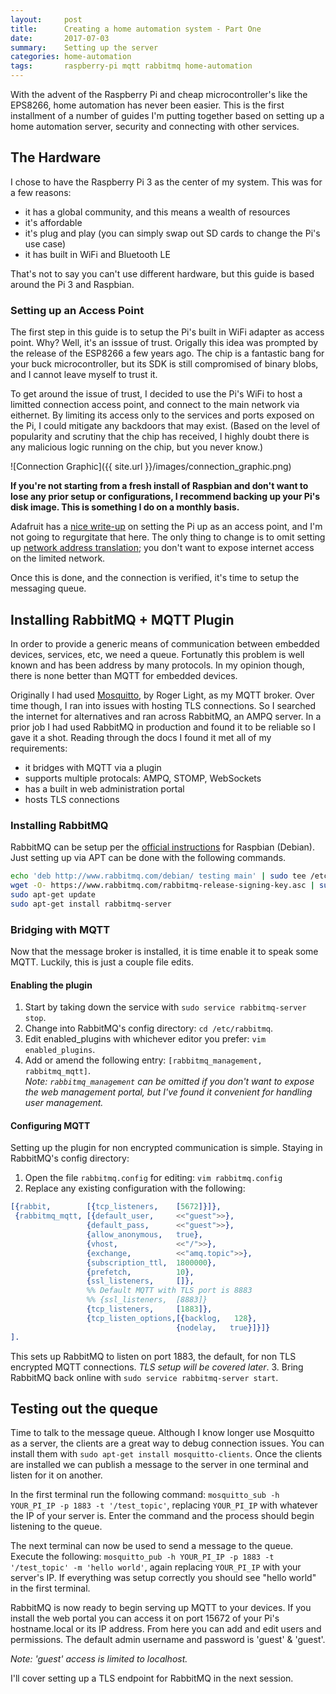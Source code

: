 ```yaml
---
layout:     post
title:      Creating a home automation system - Part One
date:       2017-07-03
summary:    Setting up the server
categories: home-automation
tags:       raspberry-pi mqtt rabbitmq home-automation
---
```


With the advent of the Raspberry Pi and cheap microcontroller's like the EPS8266, home automation has never been easier. This is the first installment of a number of guides I'm putting together based on setting up a home automation server, security and connecting with other services.

## The Hardware

I chose to have the Raspberry Pi 3 as the center of my system. This was for a few reasons:

- it has a global community, and this means a wealth of resources
- it's affordable
- it's plug and play (you can simply swap out SD cards to change the Pi's use case)
- it has built in WiFi and Bluetooth LE

That's not to say you can't use different hardware, but this guide is based around the Pi 3 and Raspbian.

### Setting up an Access Point

The first step in this guide is to setup the Pi's built in WiFi adapter as access point. Why? Well, it's an isssue of trust. Origally this idea was prompted by the release of the ESP8266 a few years ago. The chip is a fantastic bang for your buck microcontroller, but its SDK is still compromised of binary blobs, and I cannot leave myself to trust it.

To get around the issue of trust, I decided to use the Pi's WiFi to host a limitted connection access point, and connect to the main network via eithernet. By limiting its access only to the services and ports exposed on the Pi, I could mitigate any backdoors that may exist. (Based on the level of popularity and scrutiny that the chip has received, I highly doubt there is any malicious logic running on the chip, but you never know.)

![Connection Graphic]({{ site.url }}/images/connection_graphic.png)

**If you're not starting from a fresh install of Raspbian and don't want to lose any prior setup or configurations, I recommend backing up your Pi's disk image. This is something I do on a monthly basis.**  

Adafruit has a [nice write-up](https://learn.adafruit.com/setting-up-a-raspberry-pi-as-a-wifi-access-point/overview) on setting the Pi up as an access point, and I'm not going to regurgitate that here. The only thing to change is to omit setting up [network address translation](https://learn.adafruit.com/setting-up-a-raspberry-pi-as-a-wifi-access-point/install-software#configure-network-address-translation); you don't want to expose internet access on the limited network.

Once this is done, and the connection is verified, it's time to setup the messaging queue.

## Installing RabbitMQ + MQTT Plugin

In order to provide a generic means of communication between embedded devices, services, etc, we need a queue. Fortunatly this problem is well known and has been address by many protocols. In my opinion though, there is none better than MQTT for embedded devices.

Originally I had used [Mosquitto](http://mosquitto.org), by Roger Light, as my MQTT broker. Over time though, I ran into issues with hosting TLS connections. So I searched the internet for alternatives and ran across RabbitMQ, an AMPQ server. In a prior job I had used RabbitMQ in production and found it to be reliable so I gave it a shot. Reading through the docs I found it met all of my requirements:

- it bridges with MQTT via a plugin
- supports multiple protocals: AMPQ, STOMP, WebSockets
- has a built in web administration portal
- hosts TLS connections

### Installing RabbitMQ

RabbitMQ can be setup per the [official instructions](https://www.rabbitmq.com/install-debian.html) for Raspbian (Debian).
Just setting up via APT can be done with the following commands.

~~~bash
echo 'deb http://www.rabbitmq.com/debian/ testing main' | sudo tee /etc/apt/sources.list.d/rabbitmq.list
wget -O- https://www.rabbitmq.com/rabbitmq-release-signing-key.asc | sudo apt-key add -
sudo apt-get update
sudo apt-get install rabbitmq-server
~~~
 
### Bridging with MQTT
Now that the message broker is installed, it is time enable it to speak some MQTT. Luckily, this is just a couple file edits.

#### Enabling the plugin

1. Start by taking down the service with `sudo service rabbitmq-server stop`.
2. Change into RabbitMQ's config directory: `cd /etc/rabbitmq`.  
2. Edit enabled_plugins with whichever editor you prefer: `vim enabled_plugins`.  
3. Add or amend the following entry: `[rabbitmq_management, rabbitmq_mqtt]`.  
*Note: `rabbitmq_management` can be omitted if you don't want to expose the web management portal, but I've found it convenient for handling user management.*

#### Configuring MQTT
Setting up the plugin for non encrypted communication is simple. Staying in RabbitMQ's config directory:

1. Open the file `rabbitmq.config` for editing: `vim rabbitmq.config`
2. Replace any existing configuration with the following:
~~~erlang
[{rabbit,        [{tcp_listeners,    [5672]}]},  
 {rabbitmq_mqtt, [{default_user,     <<"guest">>},  
                 {default_pass,      <<"guest">>},
                 {allow_anonymous,   true},
                 {vhost,             <<"/">>},
                 {exchange,          <<"amq.topic">>},
                 {subscription_ttl,  1800000},
                 {prefetch,          10},
                 {ssl_listeners,     []},
                 %% Default MQTT with TLS port is 8883
                 %% {ssl_listeners,  [8883]}
                 {tcp_listeners,     [1883]},
                 {tcp_listen_options,[{backlog,   128},
                                     {nodelay,   true}]}]}
].
~~~
This sets up RabbitMQ to listen on port 1883, the default, for non TLS encrypted MQTT connections. *TLS setup will be covered later*.
3. Bring RabbitMQ back online with `sudo service rabbitmq-server start`.

## Testing out the queque
Time to talk to the message queue. Although I know longer use Mosquitto as a server, the clients are a great way to debug connection issues. You can install them with `sudo apt-get install mosquitto-clients`. Once the clients are installed we can publish a message to the server in one terminal and listen for it on another.

In the first terminal run the following command: `mosquitto_sub -h YOUR_PI_IP -p 1883 -t '/test_topic'`, replacing `YOUR_PI_IP` with whatever the IP of your server is. Enter the command and the process should begin listening to the queue.

The next terminal can now be used to send a message to the queue. Execute the following: `mosquitto_pub -h YOUR_PI_IP -p 1883 -t '/test_topic' -m 'hello world'`, again replacing `YOUR_PI_IP` with your server's IP. If everything was setup correctly you should see "hello world" in the first terminal.

RabbitMQ is now ready to begin serving up MQTT to your devices. If you install the web portal you can access it on port 15672 of your Pi's hostname.local or its IP address. From here you can add and edit users and permissions. The default admin username and password is 'guest' & 'guest'.

*Note: 'guest' access is limited to localhost.*

I'll cover setting up a TLS endpoint for RabbitMQ in the next session.